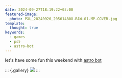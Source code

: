 ```yaml
---
date: 2024-09-27T18:19:22+03:00
featured-image:
  photo: PXL_20240926_205614808.RAW-01.MP.COVER.jpg
template:
  thought: true
keywords:
  - games
  - ps5
  - astro-bot
---
```


let's have some fun this weekend with [astro bot](/games/astro-bot)

::: {.gallery}
![](PXL_20240926_205614808.RAW-01.MP.COVER.jpg "")
:::
